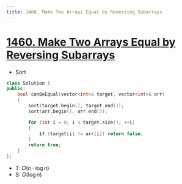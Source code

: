 ```yaml
---
title: 1460. Make Two Arrays Equal by Reversing Subarrays
---
```


# [1460\. Make Two Arrays Equal by Reversing Subarrays](https://leetcode.com/problems/make-two-arrays-equal-by-reversing-subarrays/)

 - Sort
```cpp
class Solution {
public:
    bool canBeEqual(vector<int>& target, vector<int>& arr)
    {
        sort(target.begin(), target.end());
        sort(arr.begin(), arr.end());

        for (int i = 0; i < target.size(); ++i)
        {
            if (target[i] != arr[i]) return false;
        }
        return true;
    }
};
```
- T: $O(n \cdot \log n)$
- S: $O(\log n)$

